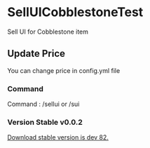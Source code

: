 # SellUICobblestoneTest
Sell UI for Cobblestone item


## Update Price
You can change price in config.yml file


### Command
Command : /sellui or /sui


### Version Stable v0.0.2
<a href="https://poggit.pmmp.io/ci/FRashkar-pm/SellUICobblestoneTest/SellUI/dev:82">Download stable version is dev 82.</a></BR>
